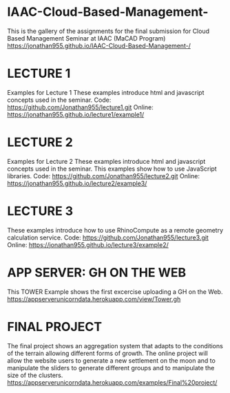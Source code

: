 # IAAC-Cloud-Based-Management-
This is the gallery of the assignments for the final submission for Cloud Based Management Seminar at IAAC (MaCAD Program)
https://jonathan955.github.io/IAAC-Cloud-Based-Management-/



# LECTURE 1

Examples for Lecture 1
These examples introduce html and javascript concepts used in the seminar.
Code: https://github.com/Jonathan955/lecture1.git
Online: https://jonathan955.github.io/lecture1/example1/


# LECTURE 2

Examples for Lecture 2
These examples introduce html and javascript concepts used in the seminar. This examples show how to use JavaScript libraries.
Code: https://github.com/Jonathan955/lecture2.git
Online: https://jonathan955.github.io/lecture2/example3/



# LECTURE 3
These examples introduce how to use RhinoCompute as a remote geometry calculation service.
Code: https://github.com/Jonathan955/lecture3.git
Online: https://jonathan955.github.io/lecture3/example2/


# APP SERVER: GH ON THE WEB

This TOWER Example shows the first excercise uploading a GH on the Web.  
https://appserverunicorndata.herokuapp.com/view/Tower.gh


# FINAL PROJECT

The final project shows an aggregation system that adapts to the conditions of the terrain allowing different forms of growth.
The online project will allow the website users to generate a new settlement on the moon and to manipulate the sliders to generate different groups and to manipulate the size of the clusters.
https://appserverunicorndata.herokuapp.com/examples/Final%20project/








